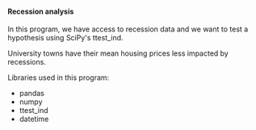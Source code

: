 #### Recession analysis

In this program, we have access to recession data and we want to test a hypothesis using SciPy's ttest_ind.

University towns have their mean housing prices less impacted by recessions.

Libraries used in this program:

- pandas
- numpy
- ttest_ind
- datetime
